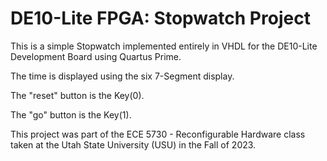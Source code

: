 # DE10-Lite FPGA: Stopwatch Project

This is a simple Stopwatch implemented entirely in VHDL for the DE10-Lite Development Board using Quartus Prime.

The time is displayed using the six 7-Segment display.

The "reset" button is the Key(0).

The "go" button is the Key(1).

This project was part of the ECE 5730 - Reconfigurable Hardware class taken at the Utah State University (USU) in the Fall of 2023.